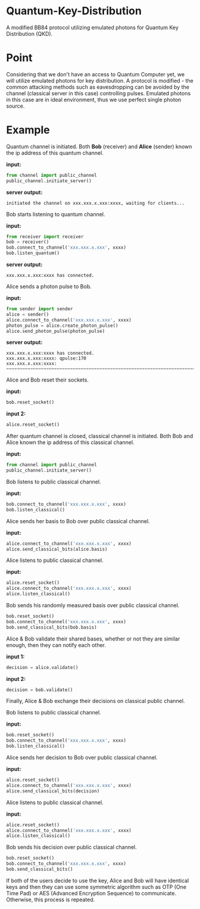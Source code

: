 # Quantum-Key-Distribution
A modified BB84 protocol utilizing emulated photons for Quantum Key Distribution (QKD).

# Point
Considering that we don't have an access to Quantum Computer yet, we will utilize emulated photons for key distribution. A protocol is modified - the common attacking methods such as eavesdropping can be avoided by the channel (classical server in this case) controlling pulses. Emulated photons in this case are in ideal environment, thus we use perfect single photon source. 

# Example
Quantum channel is initiated. Both **Bob** (receiver) and **Alice** (sender) known the ip address of this quantum channel.

**input:**

```python
from channel import public_channel
public_channel.initiate_server()
```

**server output:**
```
initiated the channel on xxx.xxx.x.xxx:xxxx, waiting for clients...
```

Bob starts listening to quantum channel.

**input:**

```python
from receiver import receiver
bob = receiver()
bob.connect_to_channel('xxx.xxx.x.xxx', xxxx)
bob.listen_quantum()
```

**server output:**

```
xxx.xxx.x.xxx:xxxx has connected.
```

Alice sends a photon pulse to Bob.

**input:**

```python
from sender import sender
alice = sender()
alice.connect_to_channel('xxx.xxx.x.xxx', xxxx)
photon_pulse = alice.create_photon_pulse()
alice.send_photon_pulse(photon_pulse)
```

**server output:**

```
xxx.xxx.x.xxx:xxxx has connected.
xxx.xxx.x.xxx:xxxx: qpulse:170
xxx.xxx.x.xxx:xxxx: ~~~~~~~~~~~~~~~~~~~~~~~~~~~~~~~~~~~~~~~~~~~~~~~~~~~~~~~~~~~~~~~~~~~~~~~~~~~~~~~~~~~~~~~~~~~~~~~~~~~~~~~~~~~~~~~~~~~~~~~~~~~~~~~~~~~~~~~~~~~~~~~~~~~~~~~~~~~~~
```

Alice and Bob reset their sockets.

**input:**
```python
bob.reset_socket()
```

**input 2:**

```python
alice.reset_socket()
```

After quantum channel is closed, classical channel is initiated. Both Bob and Alice known the ip address of this classical channel.

**input:**

```python
from channel import public_channel
public_channel.initiate_server()
```

Bob listens to public classical channel.

**input:**

```python
bob.connect_to_channel('xxx.xxx.x.xxx', xxxx)
bob.listen_classical()
```

Alice sends her basis to Bob over public classical channel.

**input:**
```python
alice.connect_to_channel('xxx.xxx.x.xxx', xxxx)
alice.send_classical_bits(alice.basis)
```

Alice listens to public classical channel.

**input:**

```python
alice.reset_socket()
alice.connect_to_channel('xxx.xxx.x.xxx', xxxx)
alice.listen_classical()
```

Bob sends his randomly measured basis over public classical channel.
```python
bob.reset_socket()
bob.connect_to_channel('xxx.xxx.x.xxx', xxxx)
bob.send_classical_bits(bob.basis)
```

Alice & Bob validate their shared bases, whether or not they are similar enough, then they can notify each other.

**input 1:**

```python
decision = alice.validate()
```

**input 2:**

```python
decision = bob.validate()
```

Finally, Alice & Bob exchange their decisions on classical public channel.


Bob listens to public classical channel.

**input:**

```python
bob.reset_socket()
bob.connect_to_channel('xxx.xxx.x.xxx', xxxx)
bob.listen_classical()
```

Alice sends her decision to Bob over public classical channel.

**input:**
```python
alice.reset_socket()
alice.connect_to_channel('xxx.xxx.x.xxx', xxxx)
alice.send_classical_bits(decision)
```

Alice listens to public classical channel.

**input:**

```python
alice.reset_socket()
alice.connect_to_channel('xxx.xxx.x.xxx', xxxx)
alice.listen_classical()
```

Bob sends his decision over public classical channel.
```python
bob.reset_socket()
bob.connect_to_channel('xxx.xxx.x.xxx', xxxx)
bob.send_classical_bits()
```

If both of the users decide to use the key, Alice and Bob will have identical keys and then they can use some symmetric algorithm such as OTP (One Time Pad) or AES (Advanced Encryption Sequence) to communicate. Otherwise, this process is repeated.
